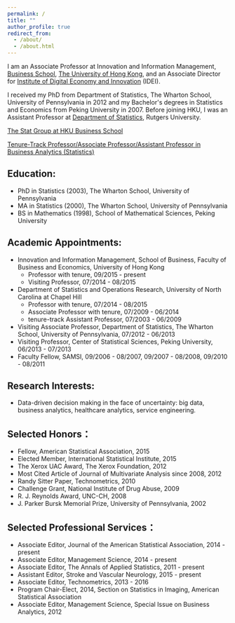 ```yaml
---
permalink: /
title: ""
author_profile: true
redirect_from: 
  - /about/
  - /about.html
---
```


I am an Associate Professor at Innovation and Information Management, [Business School](https://www.hkubs.hku.hk/), [The University of Hong Kong](https://www.hku.hk/), and an Associate Director for [Institute of Digital Economy and Innovation](https://idei.hkubs.hku.hk/) (IDEI). 

I received my PhD from Department of Statistics, The Wharton School, University of Pennsylvania in 2012 and my Bachelor's degrees in Statistics and Economics from Peking University in 2007. Before joining HKU, I was an Assistant Professor at [Department of Statistics](https://stat.rutgers.edu/), Rutgers University.

[The Stat Group at HKU Business School](https://hkubs-stat.github.io/)

[Tenure-Track Professor/Associate Professor/Assistant Professor in Business Analytics (Statistics)](https://jobs.hku.hk/cw/en/listing/)



Education:
------
- PhD in Statistics (2003), The Wharton School, University of Pennsylvania
- MA in Statistics (2000), The Wharton School, University of Pennsylvania
- BS in Mathematics (1998), School of Mathematical Sciences, Peking University


Academic Appointments:
------
- Innovation and Information Management, School of Business, Faculty of Business and Economics, University of Hong Kong 
  - Professor with tenure, 09/2015 - present
  - Visiting Professor, 07/2014 - 08/2015
- Department of Statistics and Operations Research, University of North Carolina at Chapel Hill
  - Professor with tenure, 07/2014 - 08/2015
  - Associate Professor with tenure, 07/2009 - 06/2014
  - tenure-track Assistant Professor, 07/2003 - 06/2009
- Visiting Associate Professor, Department of Statistics, The Wharton School, University of Pennsylvania, 07/2012 - 06/2013
- Visiting Professor, Center of Statistical Sciences, Peking University, 06/2013 - 07/2013
- Faculty Fellow, SAMSI, 09/2006 - 08/2007, 09/2007 - 08/2008, 09/2010 - 08/2011


Research Interests:
------
- Data-driven decision making in the face of uncertainty: big data, business analytics, healthcare analytics, service engineering.


Selected Honors：
------
- Fellow, American Statistical Association, 2015
- Elected Member, International Statistical Institute, 2015
- The Xerox UAC Award, The Xerox Foundation, 2012
- Most Cited Article of Journal of Multivariate Analysis since 2008, 2012
- Randy Sitter Paper, Technometrics, 2010
- Challenge Grant, National Institute of Drug Abuse, 2009
- R. J. Reynolds Award, UNC-CH, 2008
- J. Parker Bursk Memorial Prize, University of Pennsylvania, 2002

Selected Professional Services：
------
- Associate Editor, Journal of the American Statistical Association, 2014 - present
- Associate Editor, Management Science, 2014 - present
- Associate Editor, The Annals of Applied Statistics, 2011 - present
- Assistant Editor, Stroke and Vascular Neurology, 2015 - present
- Associate Editor, Technometrics, 2013 - 2016
- Program Chair-Elect, 2014, Section on Statistics in Imaging, American Statistical Association
- Associate Editor, Management Science, Special Issue on Business Analytics, 2012